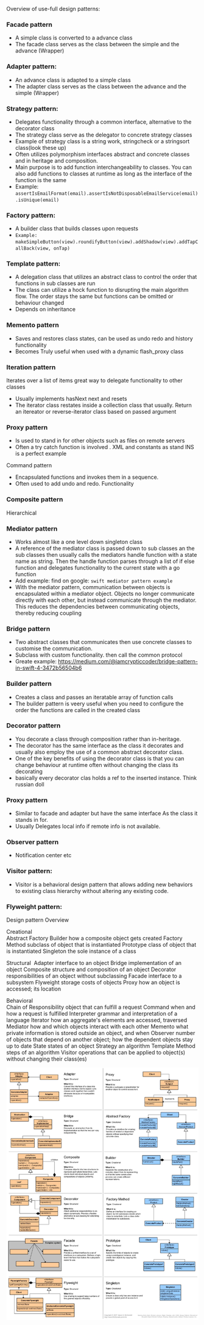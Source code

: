 Overview of use-full design patterns: <!--more-->

### Facade pattern
- A simple class is converted to a advance class
- The facade class serves as the class between the simple and the advance (Wrapper)

### Adapter pattern:
- An advance class is adapted to a simple class
- The adapter class serves as the class between the advance and the simple (Wrapper)

### Strategy pattern:
- Delegates functionality through a common interface, alternative to the decorator class
- The strategy class serve as the delegator to concrete strategy classes
- Example of strategy class is a string work, stringcheck or a stringsort class(look these up)
- Often utilizes polymorphism interfaces abstract and concrete classes and in heritage and composition.
- Main purpose is to add function interchangeability to classes. You can also add functions to classes at runtime as long as the interface of the function is the same
- Example: `assertIsEmailFormat(email).assertIsNotDisposableEmailService(email).isUnique(email)`

### Factory pattern:
- A builder class that builds classes upon requests
- `Example: makeSimpleButton(view).roundifyButton(view).addShadow(view).addTapCallBack(view, onTap)`

### Template pattern:
- A delegation class that utilizes an abstract class to control the order that functions in sub classes are run
- The class can utilize a hock function to disrupting the main algorithm flow. The order stays the same but functions can be omitted or behaviour changed
- Depends on inheritance

### Memento pattern
- Saves and restores class states, can be used as undo redo and history functionality
- Becomes Truly useful when used with a dynamic flash_proxy class

### Iteration pattern
Iterates over a list of items great way to delegate functionality to other classes
- Usually implements hasNext next and resets
- The iterator class restates inside a collection class that usually. Return an itereator or reverse-iterator class based on passed argument

### Proxy pattern
- Is used to stand in for other objects such as files on remote servers
- Often a try catch function is involved . XML and constants as stand INS is a perfect example

Command pattern
- Encapsulated functions and invokes them in a sequence.
- Often used to add undo and redo. Functionality

### Composite pattern
Hierarchical

### Mediator pattern
- Works almost like a one level down singleton class
- A reference of the mediator class is passed down to sub classes an the sub classes then usually calls the mediators handle function with a state name as string. Then the handle function parses through a list of if else function and delegates functionality to the current state with a go function
- Add example: find on google: `swift mediator pattern example`
- With the mediator pattern, communication between objects is encapsulated within a mediator object. Objects no longer communicate directly with each other, but instead communicate through the mediator. This reduces the dependencies between communicating objects, thereby reducing coupling

### Bridge pattern
- Two abstract classes that communicates then use concrete classes to customise the communication.
- Subclass with custom functionality. then call the common protocol
- Greate example: https://medium.com/@iamcrypticcoder/bridge-pattern-in-swift-4-3472b56504b6

### Builder pattern
- Creates a class and passes an iteratable array of function calls
- The builder pattern is veery useful when you need to configure the order the functions are called in the created class

### Decorator pattern
- You decorate a class through composition rather than in-heritage.
- The decorator has the same interface as the class it decorates and usually also employ the use of a common abstract decorator class.
- One of the key benefits of using the decorator class is that you can change behaviour at runtime often without changing the class its decorating
- basically every decorator clas holds a ref to the inserted instance. Think russian doll

### Proxy pattern
- Similar to facade and adapter but have the same interface As the class it stands in for.
- Usually Delegates local info if remote info is not available.

### Observer pattern
- Notification center etc

### Visitor pattern:
- Visitor is a behavioral design pattern that allows adding new behaviors to existing class hierarchy without altering any existing code.

### Flyweight pattern:


Design pattern Overview


Creational 	
Abstract Factory
Builder  	how a composite object gets created
Factory Method  	subclass of object that is instantiated
Prototype  	class of object that is instantiated
Singleton  	the sole instance of a class

Structural 
Adapter  	interface to an object
Bridge  	implementation of an object
Composite  	structure and composition of an object
Decorator responsibilities of an object without subclassing
Facade  	interface to a subsystem
Flyweight storage costs of objects
Proxy how an object is accessed; its location

Behavioral 	
Chain of Responsibility 	object that can fulfill a request
Command  	when and how a request is fulfilled
Interpreter  	grammar and interpretation of a language
Iterator how an aggregate's elements are accessed, traversed
Mediator how and which objects interact with each other
Memento  	what private information is stored outside an object, and when
Observer  	number of objects that depend on another object; how the dependent objects stay up to date
State states of an object
Strategy  	an algorithm
Template Method  	steps of an algorithm
Visitor operations that can be applied to object(s) without changing their class(es)



<img width="800" alt="img" src="https://raw.githubusercontent.com/stylekit/img/master/designpatternmap.png">
